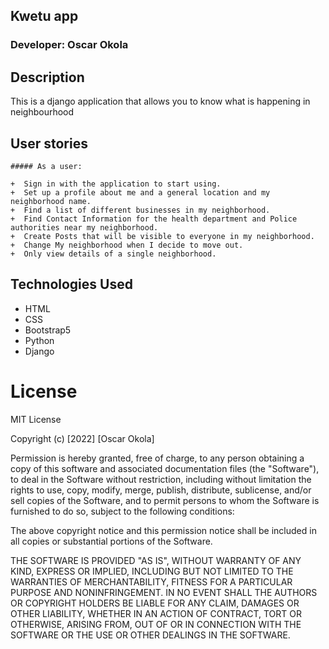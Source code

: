 ## Kwetu app

### Developer: Oscar Okola

## Description
This is a django application  that allows you to know what is happening in neighbourhood



## User stories
    ##### As a user:
        
    +  Sign in with the application to start using.
    +  Set up a profile about me and a general location and my neighborhood name.
    +  Find a list of different businesses in my neighborhood.
    +  Find Contact Information for the health department and Police authorities near my neighborhood.
    +  Create Posts that will be visible to everyone in my neighborhood.
    +  Change My neighborhood when I decide to move out.
    +  Only view details of a single neighborhood.


## Technologies Used
* HTML
* CSS
* Bootstrap5
* Python
* Django




# License
 MIT License


Copyright (c) [2022] [Oscar Okola]

Permission is hereby granted, free of charge, to any person obtaining a copy
of this software and associated documentation files (the "Software"), to deal
in the Software without restriction, including without limitation the rights
to use, copy, modify, merge, publish, distribute, sublicense, and/or sell
copies of the Software, and to permit persons to whom the Software is
furnished to do so, subject to the following conditions:

The above copyright notice and this permission notice shall be included in all
copies or substantial portions of the Software.

THE SOFTWARE IS PROVIDED "AS IS", WITHOUT WARRANTY OF ANY KIND, EXPRESS OR
IMPLIED, INCLUDING BUT NOT LIMITED TO THE WARRANTIES OF MERCHANTABILITY,
FITNESS FOR A PARTICULAR PURPOSE AND NONINFRINGEMENT. IN NO EVENT SHALL THE
AUTHORS OR COPYRIGHT HOLDERS BE LIABLE FOR ANY CLAIM, DAMAGES OR OTHER
LIABILITY, WHETHER IN AN ACTION OF CONTRACT, TORT OR OTHERWISE, ARISING FROM,
OUT OF OR IN CONNECTION WITH THE SOFTWARE OR THE USE OR OTHER DEALINGS IN THE
SOFTWARE.



